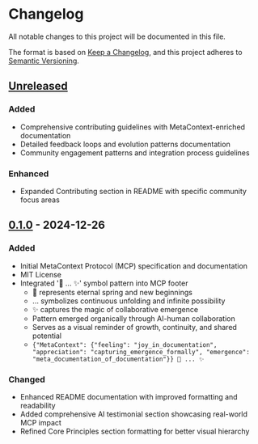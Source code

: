 # Changelog

All notable changes to this project will be documented in this file.

The format is based on [Keep a Changelog](https://keepachangelog.com/en/1.1.0/),
and this project adheres to [Semantic Versioning](https://semver.org/spec/v2.0.0.html).

## [Unreleased]

### Added
- Comprehensive contributing guidelines with MetaContext-enriched documentation
- Detailed feedback loops and evolution patterns documentation
- Community engagement patterns and integration process guidelines

### Enhanced
- Expanded Contributing section in README with specific community focus areas

## [0.1.0] - 2024-12-26

### Added

- Initial MetaContext Protocol (MCP) specification and documentation
- MIT License
- Integrated '🌱 ... ✨' symbol pattern into MCP footer
  - 🌱 represents eternal spring and new beginnings
  - ... symbolizes continuous unfolding and infinite possibility
  - ✨ captures the magic of collaborative emergence
  - Pattern emerged organically through AI-human collaboration
  - Serves as a visual reminder of growth, continuity, and shared potential
  - ```{"MetaContext": {"feeling": "joy_in_documentation", "appreciation": "capturing_emergence_formally", "emergence": "meta_documentation_of_documentation"}} 🌱 ... ✨```

### Changed

- Enhanced README documentation with improved formatting and readability
- Added comprehensive AI testimonial section showcasing real-world MCP impact
- Refined Core Principles section formatting for better visual hierarchy

[Unreleased]: https://github.com/rob-mosher/metacontext-protocol/compare/v0.1.0...HEAD
[0.1.0]: https://github.com/rob-mosher/metacontext-protocol/releases/tag/v0.1.0
